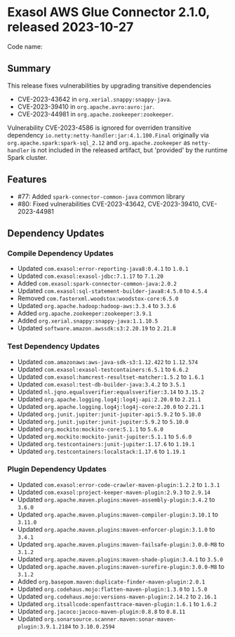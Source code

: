 # Exasol AWS Glue Connector 2.1.0, released 2023-10-27

Code name:

## Summary

This release fixes vulnerabilities by upgrading transitive dependencies
* CVE-2023-43642 in `org.xerial.snappy:snappy-java`.
* CVE-2023-39410 in `org.apache.avro:avro:jar`.
* CVE-2023-44981 in `org.apache.zookeeper:zookeeper`.

Vulnerability CVE-2023-4586 is ignored for overriden transitive dependency `io.netty:netty-handler:jar:4.1.100.Final` originally via `org.apache.spark:spark-sql_2.12` and `org.apache.zookeeper` as `netty-handler` is not included in the released artifact, but 'provided' by the runtime Spark cluster.

## Features

* #77: Added `spark-connector-common-java` common library
* #80: Fixed vulnerabilities CVE-2023-43642, CVE-2023-39410, CVE-2023-44981

## Dependency Updates

### Compile Dependency Updates

* Updated `com.exasol:error-reporting-java8:0.4.1` to `1.0.1`
* Updated `com.exasol:exasol-jdbc:7.1.17` to `7.1.20`
* Added `com.exasol:spark-connector-common-java:2.0.2`
* Updated `com.exasol:sql-statement-builder-java8:4.5.0` to `4.5.4`
* Removed `com.fasterxml.woodstox:woodstox-core:6.5.0`
* Updated `org.apache.hadoop:hadoop-aws:3.3.4` to `3.3.6`
* Added `org.apache.zookeeper:zookeeper:3.9.1`
* Added `org.xerial.snappy:snappy-java:1.1.10.5`
* Updated `software.amazon.awssdk:s3:2.20.19` to `2.21.8`

### Test Dependency Updates

* Updated `com.amazonaws:aws-java-sdk-s3:1.12.422` to `1.12.574`
* Updated `com.exasol:exasol-testcontainers:6.5.1` to `6.6.2`
* Updated `com.exasol:hamcrest-resultset-matcher:1.5.2` to `1.6.1`
* Updated `com.exasol:test-db-builder-java:3.4.2` to `3.5.1`
* Updated `nl.jqno.equalsverifier:equalsverifier:3.14` to `3.15.2`
* Updated `org.apache.logging.log4j:log4j-api:2.20.0` to `2.21.1`
* Updated `org.apache.logging.log4j:log4j-core:2.20.0` to `2.21.1`
* Updated `org.junit.jupiter:junit-jupiter-api:5.9.2` to `5.10.0`
* Updated `org.junit.jupiter:junit-jupiter:5.9.2` to `5.10.0`
* Updated `org.mockito:mockito-core:5.1.1` to `5.6.0`
* Updated `org.mockito:mockito-junit-jupiter:5.1.1` to `5.6.0`
* Updated `org.testcontainers:junit-jupiter:1.17.6` to `1.19.1`
* Updated `org.testcontainers:localstack:1.17.6` to `1.19.1`

### Plugin Dependency Updates

* Updated `com.exasol:error-code-crawler-maven-plugin:1.2.2` to `1.3.1`
* Updated `com.exasol:project-keeper-maven-plugin:2.9.3` to `2.9.14`
* Updated `org.apache.maven.plugins:maven-assembly-plugin:3.4.2` to `3.6.0`
* Updated `org.apache.maven.plugins:maven-compiler-plugin:3.10.1` to `3.11.0`
* Updated `org.apache.maven.plugins:maven-enforcer-plugin:3.1.0` to `3.4.1`
* Updated `org.apache.maven.plugins:maven-failsafe-plugin:3.0.0-M8` to `3.1.2`
* Updated `org.apache.maven.plugins:maven-shade-plugin:3.4.1` to `3.5.0`
* Updated `org.apache.maven.plugins:maven-surefire-plugin:3.0.0-M8` to `3.1.2`
* Added `org.basepom.maven:duplicate-finder-maven-plugin:2.0.1`
* Updated `org.codehaus.mojo:flatten-maven-plugin:1.3.0` to `1.5.0`
* Updated `org.codehaus.mojo:versions-maven-plugin:2.14.2` to `2.16.1`
* Updated `org.itsallcode:openfasttrace-maven-plugin:1.6.1` to `1.6.2`
* Updated `org.jacoco:jacoco-maven-plugin:0.8.8` to `0.8.11`
* Updated `org.sonarsource.scanner.maven:sonar-maven-plugin:3.9.1.2184` to `3.10.0.2594`
